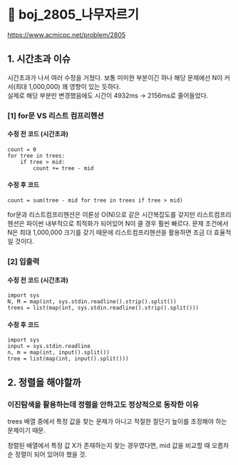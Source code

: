 # 📄 boj_2805_나무자르기
https://www.acmicpc.net/problem/2805

## 1. 시간초과 이슈
시간초과가 나서 여러 수정을 거쳤다. 
보통 미미한 부분이긴 하나 해당 문제에선 N이 커서(최대 1,000,000) 꽤 영향이 있는 듯하다.   
실제로 해당 부분만 변경했음에도 시간이 4932ms -> 2156ms로 줄어들었다.

###  [1] for문 VS 리스트 컴프리헨션
####  수정 전 코드 (시간초과)
```
count = 0
for tree in trees:
    if tree > mid:
        count += tree - mid   
```
####  수정 후 코드
```
count = sum(tree - mid for tree in trees if tree > mid)
```
for문과 리스트컴프리헨션은 이론상 O(N)으로 같은 시간복잡도를 갖지만
리스트컴프리헨션은 파이썬 내부적으로 최적화가 되어있어
N이 클 경우 훨씬 빠르다.
문제 조건에서 N은 최대 1,000,000 크기를 갖기 때문에
리스트컴프리헨션을 활용하면 조금 더 효율적일 것이다.

###  [2] 입출력
####  수정 전 코드 (시간초과)
```
import sys
N, M = map(int, sys.stdin.readline().strip().split())
trees = list(map(int, sys.stdin.readline().strip().split()))
```
####  수정 후 코드
```
import sys
input = sys.stdin.readline
n, m = map(int, input().split())
tree = list(map(int, input().split()))
```

## 2. 정렬을 해야할까
### 이진탐색을 활용하는데 정렬을 안하고도 정상적으로 동작한 이유
trees 배열 중에서 특정 값을 찾는 문제가 아니고 적절한 절단기 높이를 조정해야 하는 문제이기 때문.

정렬된 배열에서 특정 값 X가 존재하는지 찾는 경우였다면,
mid 값을 비교할 때 오름차순 정렬이 되어 있어야 했을 것.